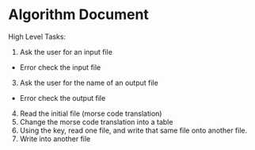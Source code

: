 # Algorithm Document

High Level Tasks:

1. Ask the user for an input file 
- Error check the input file
3. Ask the user for the name of an output file
- Error check the output file

4. Read the initial file (morse code translation)
4. Change the morse code translation into a table 
5. Using the key, read one file, and write that same file onto another file.
5. Write into another file


